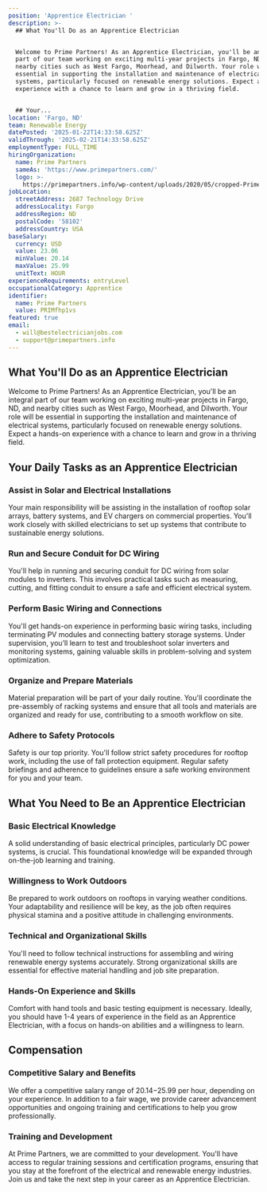 ```yaml
---
position: 'Apprentice Electrician '
description: >-
  ## What You'll Do as an Apprentice Electrician


  Welcome to Prime Partners! As an Apprentice Electrician, you'll be an integral
  part of our team working on exciting multi-year projects in Fargo, ND, and
  nearby cities such as West Fargo, Moorhead, and Dilworth. Your role will be
  essential in supporting the installation and maintenance of electrical
  systems, particularly focused on renewable energy solutions. Expect a hands-on
  experience with a chance to learn and grow in a thriving field.


  ## Your...
location: 'Fargo, ND'
team: Renewable Energy
datePosted: '2025-01-22T14:33:58.625Z'
validThrough: '2025-02-21T14:33:58.625Z'
employmentType: FULL_TIME
hiringOrganization:
  name: Prime Partners
  sameAs: 'https://www.primepartners.com/'
  logo: >-
    https://primepartners.info/wp-content/uploads/2020/05/cropped-Prime-Partners-Logo-NO-BG-1.png
jobLocation:
  streetAddress: 2687 Technology Drive
  addressLocality: Fargo
  addressRegion: ND
  postalCode: '58102'
  addressCountry: USA
baseSalary:
  currency: USD
  value: 23.06
  minValue: 20.14
  maxValue: 25.99
  unitText: HOUR
experienceRequirements: entryLevel
occupationalCategory: Apprentice
identifier:
  name: Prime Partners
  value: PRIMfhp1vs
featured: true
email:
  - will@bestelectricianjobs.com
  - support@primepartners.info
---
```




## What You'll Do as an Apprentice Electrician

Welcome to Prime Partners! As an Apprentice Electrician, you'll be an integral part of our team working on exciting multi-year projects in Fargo, ND, and nearby cities such as West Fargo, Moorhead, and Dilworth. Your role will be essential in supporting the installation and maintenance of electrical systems, particularly focused on renewable energy solutions. Expect a hands-on experience with a chance to learn and grow in a thriving field.

## Your Daily Tasks as an Apprentice Electrician

### Assist in Solar and Electrical Installations

Your main responsibility will be assisting in the installation of rooftop solar arrays, battery systems, and EV chargers on commercial properties. You'll work closely with skilled electricians to set up systems that contribute to sustainable energy solutions.

### Run and Secure Conduit for DC Wiring

You'll help in running and securing conduit for DC wiring from solar modules to inverters. This involves practical tasks such as measuring, cutting, and fitting conduit to ensure a safe and efficient electrical system.

### Perform Basic Wiring and Connections

You'll get hands-on experience in performing basic wiring tasks, including terminating PV modules and connecting battery storage systems. Under supervision, you’ll learn to test and troubleshoot solar inverters and monitoring systems, gaining valuable skills in problem-solving and system optimization.

### Organize and Prepare Materials

Material preparation will be part of your daily routine. You'll coordinate the pre-assembly of racking systems and ensure that all tools and materials are organized and ready for use, contributing to a smooth workflow on site.

### Adhere to Safety Protocols

Safety is our top priority. You'll follow strict safety procedures for rooftop work, including the use of fall protection equipment. Regular safety briefings and adherence to guidelines ensure a safe working environment for you and your team.

## What You Need to Be an Apprentice Electrician

### Basic Electrical Knowledge

A solid understanding of basic electrical principles, particularly DC power systems, is crucial. This foundational knowledge will be expanded through on-the-job learning and training.

### Willingness to Work Outdoors

Be prepared to work outdoors on rooftops in varying weather conditions. Your adaptability and resilience will be key, as the job often requires physical stamina and a positive attitude in challenging environments.

### Technical and Organizational Skills

You'll need to follow technical instructions for assembling and wiring renewable energy systems accurately. Strong organizational skills are essential for effective material handling and job site preparation.

### Hands-On Experience and Skills

Comfort with hand tools and basic testing equipment is necessary. Ideally, you should have 1-4 years of experience in the field as an Apprentice Electrician, with a focus on hands-on abilities and a willingness to learn.

## Compensation

### Competitive Salary and Benefits

We offer a competitive salary range of $20.14-$25.99 per hour, depending on your experience. In addition to a fair wage, we provide career advancement opportunities and ongoing training and certifications to help you grow professionally.

### Training and Development

At Prime Partners, we are committed to your development. You'll have access to regular training sessions and certification programs, ensuring that you stay at the forefront of the electrical and renewable energy industries. Join us and take the next step in your career as an Apprentice Electrician.